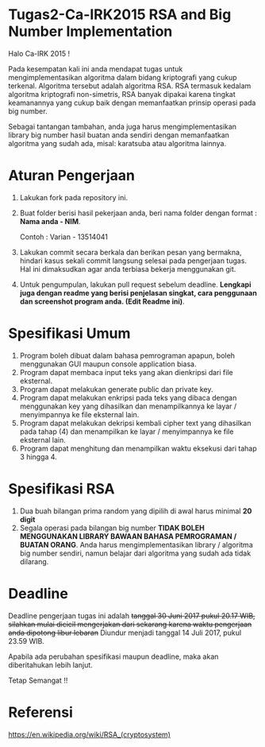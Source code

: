 # Tugas2-Ca-IRK2015 RSA and Big Number Implementation 

Halo Ca-IRK 2015 !

Pada kesempatan kali ini anda mendapat tugas untuk mengimplementasikan algoritma dalam bidang kriptografi yang cukup terkenal.
Algoritma tersebut adalah algoritma RSA. RSA termasuk kedalam algoritma kriptografi non-simetris, RSA banyak dipakai karena tingkat 
keamanannya yang cukup baik dengan memanfaatkan prinsip operasi pada big number.

Sebagai tantangan tambahan, anda juga harus mengimplementasikan library big number hasil buatan anda sendiri dengan memanfaatkan
algoritma yang sudah ada, misal: karatsuba atau algoritma lainnya.

# Aturan Pengerjaan
1. Lakukan fork pada repository ini.
2. Buat folder berisi hasil pekerjaan anda, beri nama folder dengan format : **Nama anda - NIM**. 

   Contoh : Varian - 13514041
3. Lakukan commit secara berkala dan berikan pesan yang bermakna, hindari kasus sekali commit langsung selesai pada pengerjaan tugas.
   Hal ini dimaksudkan agar anda terbiasa bekerja menggunakan git.

4. Untuk pengumpulan, lakukan pull request sebelum deadline. **Lengkapi juga dengan readme yang berisi penjelasan singkat, cara penggunaan dan screenshot program anda. (Edit Readme ini)**.

# Spesifikasi Umum
1. Program boleh dibuat dalam bahasa pemrograman apapun, boleh menggunakan GUI maupun console application biasa.
2. Program dapat membaca input teks yang akan dienkripsi dari file eksternal.
3. Program dapat melakukan generate public dan private key.
4. Program dapat melakukan enkripsi pada teks yang dibaca dengan menggunakan key yang dihasilkan dan menampilkannya ke layar / menyimpannya ke file eksternal lain.
5. Program dapat melakukan dekripsi kembali cipher text yang dihasilkan pada tahap (4) dan menampilkan ke layar / menyimpannya ke file eksternal lain.
6. Program dapat menghitung dan menampilkan waktu eksekusi dari tahap 3 hingga 4.

# Spesifikasi RSA
1. Dua buah bilangan prima random yang dipilih di awal harus minimal **20 digit**
2. Segala operasi pada bilangan big number **TIDAK BOLEH MENGGUNAKAN LIBRARY BAWAAN BAHASA PEMROGRAMAN / BUATAN ORANG**. Anda harus mengimplementasikan library / algoritma big number sendiri, namun belajar dari algoritma yang sudah ada tidak dilarang.

# Deadline
Deadline pengerjaan tugas ini adalah ~~tanggal 30 Juni 2017 pukul 20.17 WIB, silahkan mulai dicicil mengerjakan dari sekarang karena waktu pengerjaan anda dipotong libur lebaran~~ Diundur menjadi tanggal 14 Juli 2017, pukul 23.59 WIB.

Apabila ada perubahan spesifikasi maupun deadline, maka akan diberitahukan lebih lanjut.

Tetap Semangat !! 

# Referensi 
https://en.wikipedia.org/wiki/RSA_(cryptosystem)
